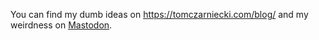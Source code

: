 You can find my dumb ideas on https://tomczarniecki.com/blog/ and my weirdness on [Mastodon](https://mastodon.social/@t0mcz).
